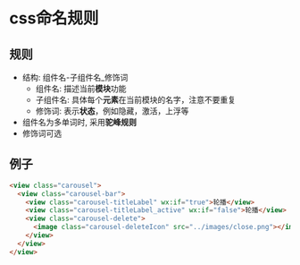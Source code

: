 # css命名规则

## 规则
- 结构: 组件名-子组件名_修饰词
  - 组件名: 描述当前**模块**功能
  - 子组件名: 具体每个**元素**在当前模块的名字，注意不要重复
  - 修饰词: 表示**状态**，例如隐藏，激活，上浮等
- 组件名为多单词时, 采用**驼峰规则**
- 修饰词可选

## 例子
```html
<view class="carousel">
  <view class="carousel-bar">
    <view class="carousel-titleLabel" wx:if="true">轮播</view>
    <view class="carousel-titleLabel_active" wx:if="false">轮播</view>
    <view class="carousel-delete">
      <image class="carousel-deleteIcon" src="../images/close.png"></image>
    </view>
  </view>
</view>
```
